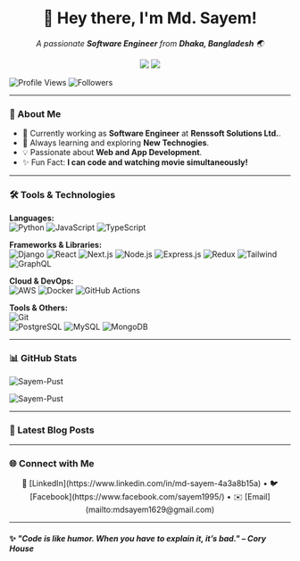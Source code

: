 <h1 align="center">👋 Hey there, I'm Md. Sayem!</h1>  
<p align="center">
  <em>A passionate <strong>Software Engineer</strong> from <strong>Dhaka, Bangladesh</strong> 🌏</em>
</p>

<p align="center">
  <a href="https://www.linkedin.com/in/md-sayem-4a3a8b15a"><img src="https://img.shields.io/badge/-LinkedIn-blue?style=flat&logo=Linkedin&logoColor=white"></a>
  <a href="mailto:mdsayem1629@gmail.com"><img src="https://img.shields.io/badge/-Email-D14836?style=flat&logo=gmail&logoColor=white"></a>
</p>

 <p>
    <img src="https://komarev.com/ghpvc/?username=Sayem-Pust&color=brightgreen&label=Profile+Views&style=flat" alt="Profile Views" />
    <img src="https://img.shields.io/github/followers/Sayem-Pust?label=Followers&style=social" alt="Followers" />
</p>

---

### 🚀 About Me  

- 💼 Currently working as **Software Engineer** at **Renssoft Solutions Ltd.**.  
- 🌱 Always learning and exploring **New Technogies**.  
- 💡 Passionate about **Web and App Development**.
- ✨ Fun Fact: **I can code and watching movie simultaneously!**

---

### 🛠️ Tools & Technologies  

**Languages:**  
![Python](https://img.shields.io/badge/-Python-3776AB?style=flat-square&logo=python&logoColor=white)
![JavaScript](https://img.shields.io/badge/-JavaScript-F7DF1E?style=flat-square&logo=javascript&logoColor=black)
![TypeScript](https://img.shields.io/badge/-TypeScript-007ACC?style=flat-square&logo=typescript&logoColor=white)

**Frameworks & Libraries:**  
![Django](https://img.shields.io/badge/-Django-092E20?style=flat-square&logo=django&logoColor=white)
![React](https://img.shields.io/badge/-React-61DAFB?style=flat-square&logo=react&logoColor=black)
![Next.js](https://img.shields.io/badge/-Next.js-000000?style=flat-square&logo=next.js&logoColor=white)
![Node.js](https://img.shields.io/badge/-Node-339933?style=flat&logo=node.js&logoColor=white)
![Express.js](https://img.shields.io/badge/Express-000000.svg?style=flat&logo=Express&logoColor=white)
![Redux](https://img.shields.io/badge/-Redux-764ABC?style=flat&logo=redux&logoColor=white)
![Tailwind](https://img.shields.io/badge/Tailwind%20CSS-06B6D4.svg?style=flat&logo=Tailwind-CSS&logoColor=white)
![GraphQL](https://img.shields.io/badge/GraphQL-E10098.svg?style=flat&logo=GraphQL&logoColor=white)

**Cloud & DevOps:**  
![AWS](https://img.shields.io/badge/-AWS-232F3E?style=flat-square&logo=amazon-aws&logoColor=white)
![Docker](https://img.shields.io/badge/-Docker-2496ED?style=flat-square&logo=docker&logoColor=white)
![GitHub Actions](https://img.shields.io/badge/-GitHub%20Actions-2088FF?style=flat-square&logo=github-actions&logoColor=white)

**Tools & Others:**  
![Git](https://img.shields.io/badge/-Git-F05032?style=flat-square&logo=git&logoColor=white)  
![PostgreSQL](https://img.shields.io/badge/-PostgreSQL-4169E1?style=flat-square&logo=postgresql&logoColor=white)
![MySQL](https://img.shields.io/badge/MySQL-4479A1.svg?style=flatdocker&logo=MySQL&logoColor=white)
![MongoDB](https://img.shields.io/badge/MongoDB-47A248.svg?style=flat&logo=MongoDB&logoColor=white)

---

### 📊 GitHub Stats  

<p><img align="center" src="https://github-readme-streak-stats.herokuapp.com/?user=Sayem-Pust&" alt="Sayem-Pust" /></p>
<p><img align="center" src="https://github-readme-stats.vercel.app/api/top-langs?username=Sayem-Pust&show_icons=true&locale=en&layout=compact" alt="Sayem-Pust" /></p>

---

### 📝 Latest Blog Posts  

<!-- BLOG-POST-LIST:START -->
<!-- - [How I Built a Full-Stack App with Django and React](https://yourblog.com/post1)
- [5 Tips for Clean Code Every Developer Should Know](https://yourblog.com/post2)
- [Debugging Like a Pro](https://yourblog.com/post3) -->
<!-- BLOG-POST-LIST:END -->

---

### 🌐 Connect with Me  

<p align="center">
  💼 [LinkedIn](https://www.linkedin.com/in/md-sayem-4a3a8b15a) • 🐦 [Facebook](https://www.facebook.com/sayem1995/) • ✉️ [Email](mailto:mdsayem1629@gmail.com)
</p>

---

#### ✨ *"Code is like humor. When you have to explain it, it’s bad." – Cory House*

